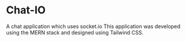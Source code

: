 # Chat-IO
A chat application which uses socket.io
This application was developed using the MERN stack and designed using Tailwind CSS.
